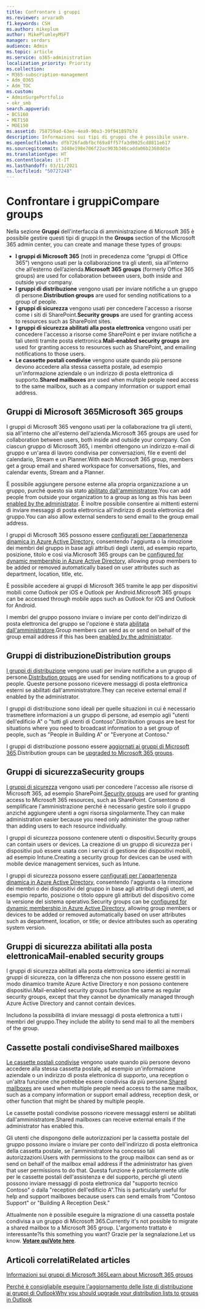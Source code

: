```yaml
---
title: Confrontare i gruppi
ms.reviewer: arvaradh
f1.keywords: CSH
ms.author: mikeplum
author: MikePlumleyMSFT
manager: serdars
audience: Admin
ms.topic: article
ms.service: o365-administration
localization_priority: Priority
ms.collection:
- M365-subscription-management
- Adm_O365
- Adm_TOC
ms.custom:
- AdminSurgePortfolio
- okr_smb
search.appverid:
- BCS160
- MET150
- MOE150
ms.assetid: 758759ad-63ee-4ea9-90a3-39f941897b7d
description: Informazioni sui tipi di gruppi che è possibile usare.
ms.openlocfilehash: dfb726fadbfbcf69a8ff57fa3d9025cd8811e617
ms.sourcegitcommit: 3d48e198e706f22ac903b346cadda06b2368dd1e
ms.translationtype: HT
ms.contentlocale: it-IT
ms.lasthandoff: 03/11/2021
ms.locfileid: "50727248"
---
```

# <a name="compare-groups"></a><span data-ttu-id="a7da9-103">Confrontare i gruppi</span><span class="sxs-lookup"><span data-stu-id="a7da9-103">Compare groups</span></span>

<span data-ttu-id="a7da9-104">Nella sezione **Gruppi** dell'interfaccia di amministrazione di Microsoft 365 è possibile gestire questi tipi di gruppi:</span><span class="sxs-lookup"><span data-stu-id="a7da9-104">In the **Groups** section of the Microsoft 365 admin center, you can create and manage these types of groups:</span></span> 

- <span data-ttu-id="a7da9-105">**I gruppi di Microsoft 365** (noti in precedenza come “gruppi di Office 365”) vengono usati per la collaborazione tra gli utenti, sia all’interno che all’esterno dell’azienda.</span><span class="sxs-lookup"><span data-stu-id="a7da9-105">**Microsoft 365 groups** (formerly Office 365 groups) are used for collaboration between users, both inside and outside your company.</span></span>
- <span data-ttu-id="a7da9-106">**I gruppi di distribuzione** vengono usati per inviare notifiche a un gruppo di persone.</span><span class="sxs-lookup"><span data-stu-id="a7da9-106">**Distribution groups** are used for sending notifications to a group of people.</span></span>
- <span data-ttu-id="a7da9-107">**I gruppi di sicurezza** vengono usati per concedere l'accesso a risorse come i siti di SharePoint.</span><span class="sxs-lookup"><span data-stu-id="a7da9-107">**Security groups** are used for granting access to resources such as SharePoint sites.</span></span>
- <span data-ttu-id="a7da9-108">**I gruppi di sicurezza abilitati alla posta elettronica** vengono usati per concedere l'accesso a risorse come SharePoint e per inviare notifiche a tali utenti tramite posta elettronica.</span><span class="sxs-lookup"><span data-stu-id="a7da9-108">**Mail-enabled security groups** are used for granting access to resources such as SharePoint, and emailing notifications to those users.</span></span>
- <span data-ttu-id="a7da9-109">**Le cassette postali condivise** vengono usate quando più persone devono accedere alla stessa cassetta postale, ad esempio un'informazione aziendale o un indirizzo di posta elettronica di supporto.</span><span class="sxs-lookup"><span data-stu-id="a7da9-109">**Shared mailboxes** are used when multiple people need access to the same mailbox, such as a company information or support email address.</span></span>

## <a name="microsoft-365-groups"></a><span data-ttu-id="a7da9-110">Gruppi di Microsoft 365</span><span class="sxs-lookup"><span data-stu-id="a7da9-110">Microsoft 365 groups</span></span>

<span data-ttu-id="a7da9-111">I gruppi di Microsoft 365 vengono usati per la collaborazione tra gli utenti, sia all'interno che all'esterno dell'azienda.</span><span class="sxs-lookup"><span data-stu-id="a7da9-111">Microsoft 365 groups are used for collaboration between users, both inside and outside your company.</span></span> <span data-ttu-id="a7da9-112">Con ciascun gruppo di Microsoft 365, i membri ottengono un indirizzo e-mail di gruppo e un'area di lavoro condivisa per conversazioni, file e eventi del calendario, Stream e un Planner.</span><span class="sxs-lookup"><span data-stu-id="a7da9-112">With each Microsoft 365 group, members get a group email and shared workspace for conversations, files, and calendar events, Stream and a Planner.</span></span>

<span data-ttu-id="a7da9-113">È possibile aggiungere persone esterne alla propria organizzazione a un gruppo, purché questo sia stato [abilitato dall'amministratore](manage-guest-access-in-groups.md).</span><span class="sxs-lookup"><span data-stu-id="a7da9-113">You can add people from outside your organization to a group as long as this has been [enabled by the administrator](manage-guest-access-in-groups.md).</span></span> <span data-ttu-id="a7da9-114">È inoltre possibile consentire ai mittenti esterni di inviare messaggi di posta elettronica all'indirizzo di posta elettronica del gruppo.</span><span class="sxs-lookup"><span data-stu-id="a7da9-114">You can also allow external senders to send email to the group email address.</span></span>

<span data-ttu-id="a7da9-115">I gruppi di Microsoft 365 possono essere [configurati per l'appartenenza dinamica in Azure Active Directory](https://docs.microsoft.com/azure/active-directory/users-groups-roles/groups-change-type), consentendo l'aggiunta o la rimozione dei membri del gruppo in base agli attributi degli utenti, ad esempio reparto, posizione, titolo e così via.</span><span class="sxs-lookup"><span data-stu-id="a7da9-115">Microsoft 365 groups can be [configured for dynamic membership in Azure Active Directory](https://docs.microsoft.com/azure/active-directory/users-groups-roles/groups-change-type), allowing group members to be added or removed automatically based on user attributes such as department, location, title, etc.</span></span>

<span data-ttu-id="a7da9-116">È possibile accedere ai gruppi di Microsoft 365 tramite le app per dispositivi mobili come Outlook per iOS e Outlook per Android.</span><span class="sxs-lookup"><span data-stu-id="a7da9-116">Microsoft 365 groups can be accessed through mobile apps such as Outlook for iOS and Outlook for Android.</span></span>

<span data-ttu-id="a7da9-117">I membri del gruppo possono inviare o inviare per conto dell'indirizzo di posta elettronica del gruppo se l'opzione è stata [abilitata dall'amministratore](allow-members-to-send-as-or-send-on-behalf-of-group.md).</span><span class="sxs-lookup"><span data-stu-id="a7da9-117">Group members can send as or send on behalf of the group email address if this has been [enabled by the administrator](allow-members-to-send-as-or-send-on-behalf-of-group.md).</span></span>

## <a name="distribution-groups"></a><span data-ttu-id="a7da9-118">Gruppi di distribuzione</span><span class="sxs-lookup"><span data-stu-id="a7da9-118">Distribution groups</span></span>

<span data-ttu-id="a7da9-119">[I gruppi di distribuzione](https://docs.microsoft.com/exchange/recipients-in-exchange-online/manage-distribution-groups/manage-distribution-groups) vengono usati per inviare notifiche a un gruppo di persone.</span><span class="sxs-lookup"><span data-stu-id="a7da9-119">[Distribution groups](https://docs.microsoft.com/exchange/recipients-in-exchange-online/manage-distribution-groups/manage-distribution-groups) are used for sending notifications to a group of people.</span></span> <span data-ttu-id="a7da9-120">Queste persone possono ricevere messaggi di posta elettronica esterni se abilitati dall'amministratore.</span><span class="sxs-lookup"><span data-stu-id="a7da9-120">They can receive external email if enabled by the administrator.</span></span>

<span data-ttu-id="a7da9-121">I gruppi di distribuzione sono ideali per quelle situazioni in cui è necessario trasmettere informazioni a un gruppo di persone, ad esempio agli "utenti dell'edificio A" o "tutti gli utenti di Contoso".</span><span class="sxs-lookup"><span data-stu-id="a7da9-121">Distribution groups are best for situations where you need to broadcast information to a set group of people, such as "People in Building A" or "Everyone at Contoso."</span></span>

<span data-ttu-id="a7da9-122">I gruppi di distribuzione possono essere [aggiornati ai gruppi di Microsoft 365](https://docs.microsoft.com/microsoft-365/admin/manage/upgrade-distribution-lists).</span><span class="sxs-lookup"><span data-stu-id="a7da9-122">Distribution groups can be [upgraded to Microsoft 365 groups](https://docs.microsoft.com/microsoft-365/admin/manage/upgrade-distribution-lists).</span></span>

## <a name="security-groups"></a><span data-ttu-id="a7da9-123">Gruppi di sicurezza</span><span class="sxs-lookup"><span data-stu-id="a7da9-123">Security groups</span></span>

<span data-ttu-id="a7da9-124">[I gruppi di sicurezza](../email/create-edit-or-delete-a-security-group.md) vengono usati per concedere l'accesso alle risorse di Microsoft 365, ad esempio SharePoint.</span><span class="sxs-lookup"><span data-stu-id="a7da9-124">[Security groups](../email/create-edit-or-delete-a-security-group.md) are used for granting access to Microsoft 365 resources, such as SharePoint.</span></span> <span data-ttu-id="a7da9-125">Consentono di semplificare l'amministrazione perché è necessario gestire solo il gruppo anziché aggiungere utenti a ogni risorsa singolarmente.</span><span class="sxs-lookup"><span data-stu-id="a7da9-125">They can make administration easier because you need only administer the group rather than adding users to each resource individually.</span></span>

<span data-ttu-id="a7da9-126">I gruppi di sicurezza possono contenere utenti o dispositivi.</span><span class="sxs-lookup"><span data-stu-id="a7da9-126">Security groups can contain users or devices.</span></span> <span data-ttu-id="a7da9-127">La creazione di un gruppo di sicurezza per i dispositivi può essere usata con i servizi di gestione dei dispositivi mobili, ad esempio Intune.</span><span class="sxs-lookup"><span data-stu-id="a7da9-127">Creating a security group for devices can be used with mobile device management services, such as Intune.</span></span>

<span data-ttu-id="a7da9-128">I gruppi di sicurezza possono essere [configurati per l'appartenenza dinamica in Azure Active Directory](https://docs.microsoft.com/azure/active-directory/users-groups-roles/groups-change-type), consentendo l'aggiunta o la rimozione dei membri o dei dispositivi del gruppo in base agli attributi degli utenti, ad esempio reparto, posizione o titolo oppure gli attributi del dispositivo come la versione del sistema operativo.</span><span class="sxs-lookup"><span data-stu-id="a7da9-128">Security groups can be [configured for dynamic membership in Azure Active Directory](https://docs.microsoft.com/azure/active-directory/users-groups-roles/groups-change-type), allowing group members or devices to be added or removed automatically based on user attributes such as department, location, or title; or device attributes such as operating system version.</span></span>

## <a name="mail-enabled-security-groups"></a><span data-ttu-id="a7da9-129">Gruppi di sicurezza abilitati alla posta elettronica</span><span class="sxs-lookup"><span data-stu-id="a7da9-129">Mail-enabled security groups</span></span>

<span data-ttu-id="a7da9-130">I gruppi di sicurezza abilitati alla posta elettronica sono identici ai normali gruppi di sicurezza, con la differenza che non possono essere gestiti in modo dinamico tramite Azure Active Directory e non possono contenere dispositivi.</span><span class="sxs-lookup"><span data-stu-id="a7da9-130">Mail-enabled security groups function the same as regular security groups, except that they cannot be dynamically managed through Azure Active Directory and cannot contain devices.</span></span>

<span data-ttu-id="a7da9-131">Includono la possibilità di inviare messaggi di posta elettronica a tutti i membri del gruppo.</span><span class="sxs-lookup"><span data-stu-id="a7da9-131">They include the ability to send mail to all the members of the group.</span></span>

## <a name="shared-mailboxes"></a><span data-ttu-id="a7da9-132">Cassette postali condivise</span><span class="sxs-lookup"><span data-stu-id="a7da9-132">Shared mailboxes</span></span>

<span data-ttu-id="a7da9-133">[Le cassette postali condivise](../email/create-a-shared-mailbox.md) vengono usate quando più persone devono accedere alla stessa cassetta postale, ad esempio un'informazione aziendale o un indirizzo di posta elettronica di supporto, una reception o un'altra funzione che potrebbe essere condivisa da più persone.</span><span class="sxs-lookup"><span data-stu-id="a7da9-133">[Shared mailboxes](../email/create-a-shared-mailbox.md) are used when multiple people need access to the same mailbox, such as a company information or support email address, reception desk, or other function that might be shared by multiple people.</span></span>

<span data-ttu-id="a7da9-134">Le cassette postali condivise possono ricevere messaggi esterni se abilitati dall'amministratore.</span><span class="sxs-lookup"><span data-stu-id="a7da9-134">Shared mailboxes can receive external emails if the administrator has enabled this.</span></span>

<span data-ttu-id="a7da9-135">Gli utenti che dispongono delle autorizzazioni per la cassetta postale del gruppo possono inviare o inviare per conto dell'indirizzo di posta elettronica della cassetta postale, se l'amministratore ha concesso tali autorizzazioni.</span><span class="sxs-lookup"><span data-stu-id="a7da9-135">Users with permissions to the group mailbox can send as or send on behalf of the mailbox email address if the administrator has given that user permissions to do that.</span></span> <span data-ttu-id="a7da9-136">Questa funzione è particolarmente utile per le cassette postali dell'assistenza e del supporto, perché gli utenti possono inviare messaggi di posta elettronica dal "supporto tecnico Contoso" o dalla "reception dell'edificio A".</span><span class="sxs-lookup"><span data-stu-id="a7da9-136">This is particularly useful for help and support mailboxes because users can send emails from "Contoso Support" or "Building A Reception Desk."</span></span>

<span data-ttu-id="a7da9-137">Attualmente non è possibile eseguire la migrazione di una cassetta postale condivisa a un gruppo di Microsoft 365.</span><span class="sxs-lookup"><span data-stu-id="a7da9-137">Currently it's not possible to migrate a shared mailbox to a Microsoft 365 group.</span></span> <span data-ttu-id="a7da9-138">L'argomento trattato è interessante?</span><span class="sxs-lookup"><span data-stu-id="a7da9-138">Is this something you want?</span></span> <span data-ttu-id="a7da9-139">Grazie per la segnalazione.</span><span class="sxs-lookup"><span data-stu-id="a7da9-139">Let us know.</span></span> <span data-ttu-id="a7da9-140">**[Votare qui](https://go.microsoft.com/fwlink/?linkid=871518)**</span><span class="sxs-lookup"><span data-stu-id="a7da9-140">**[Vote here](https://go.microsoft.com/fwlink/?linkid=871518)**.</span></span>

## <a name="related-articles"></a><span data-ttu-id="a7da9-141">Articoli correlati</span><span class="sxs-lookup"><span data-stu-id="a7da9-141">Related articles</span></span>

[<span data-ttu-id="a7da9-142">Informazioni sui gruppi di Microsoft 365</span><span class="sxs-lookup"><span data-stu-id="a7da9-142">Learn about Microsoft 365 groups</span></span>](https://support.microsoft.com/office/b565caa1-5c40-40ef-9915-60fdb2d97fa2)

[<span data-ttu-id="a7da9-143">Perché è consigliabile eseguire l'aggiornamento delle liste di distribuzione ai gruppi di Outlook</span><span class="sxs-lookup"><span data-stu-id="a7da9-143">Why you should upgrade your distribution lists to groups in Outlook</span></span>](https://support.microsoft.com/office/7fb3d880-593b-4909-aafa-950dd50ce188)

